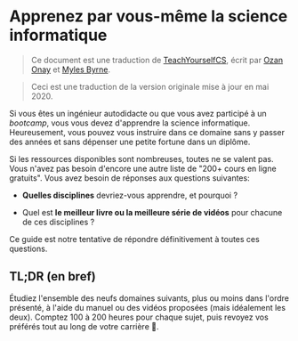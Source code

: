 # Apprenez par vous-même la science informatique

> Ce document est une traduction de [TeachYourselfCS](https://teachyourselfcs.com/), écrit par [Ozan Onay](https://twitter.com/oznova_) et [Myles Byrne](https://twitter.com/quackingduck).

> Ceci est une traduction de la version originale mise à jour en mai 2020.

Si vous êtes un ingénieur autodidacte ou que vous avez participé à un _bootcamp_, vous vous devez d'apprendre la science informatique. Heureusement, vous pouvez vous instruire dans ce domaine sans y passer des années et sans dépenser une petite fortune dans un diplôme.

Si les ressources disponibles sont nombreuses, toutes ne se valent pas. Vous n'avez pas besoin d'encore une autre liste de "200+ cours en ligne gratuits". Vous avez besoin de réponses aux questions suivantes:

- **Quelles disciplines** devriez-vous apprendre, et pourquoi ?

- Quel est **le meilleur livre ou la meilleure série de vidéos** pour chacune de ces disciplines ?

Ce guide est notre tentative de répondre définitivement à toutes ces questions.

## TL;DR (en bref)


Étudiez l'ensemble des neufs domaines suivants, plus ou moins dans l'ordre présenté, à l'aide du manuel ou des vidéos proposées (mais idéalement les deux). Comptez 100 à 200 heures pour chaque sujet, puis revoyez vos préférés tout au long de votre carrière 🚀.
